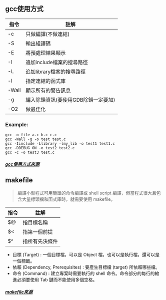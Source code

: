 ## gcc使用方式

| 指令 | 註解 |
| --- | --- |
| -c  | 只做編譯(不做連結) |
| -S  | 輸出組譯碼 |
| -E  | 將預處理結果顯示 |
| -I  | 追加include檔案的搜尋路徑 |
| -L  | 追加library檔案的搜尋路徑 |
| -l  | 指定連結的函式庫 |
| -Wall | 顯示所有的警告訊息 |
| -g | 編入除錯資訊(要使用GDB除錯一定要加) |
| -O2 | 做最佳化 |


### Example:
```
gcc -o file a.c b.c c.c
gcc -Wall -g -o test test.c
gcc -Iinclude -Llibrary -lmy_lib -o test1 test1.c
gcc -DDEBUG_ON -o test2 test2.c
gcc -c -o test3 test.c
```
##### [gcc使用方式來源](https://omusico.pixnet.net/blog/post/25368607)

## makefile
> 編譯小型程式可用簡單的命令編譯或 shell script 編譯，但當程式很大且包含大量標頭檔和函式庫時，就需要使用 makefile。

| 指令 | 註解 |
| --- | --- |
| $@  | 指目標名稱 |
| $<  | 指第一個前提 |
| $^  | 指所有先決條件 |

- 目標 (Target) : 一個目標檔，可以是 Object 檔，也可以是執行檔，還可以是一個標籤。
- 依賴 (Dependency, Prerequisites) : 要產生目標檔 (target) 所依賴哪些檔。
- 命令 (Command) : 建立專案時需要執行的 shell 命令。命令部分的每行的縮進必須要使用 Tab 鍵而不能使用多個空格。

##### [makefile來源](https://mropengate.blogspot.com/2018/01/makefile.html)
